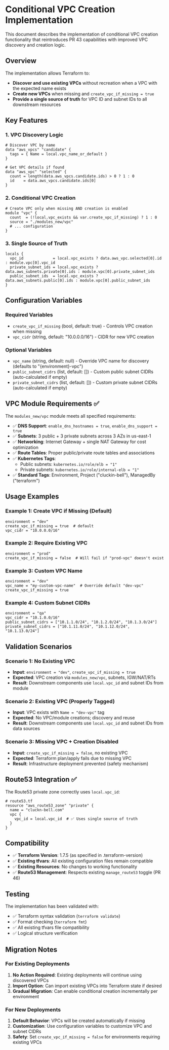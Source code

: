 # Conditional VPC Creation Implementation

This document describes the implementation of conditional VPC creation functionality that reintroduces PR 43 capabilities with improved VPC discovery and creation logic.

## Overview

The implementation allows Terraform to:
- **Discover and use existing VPCs** without recreation when a VPC with the expected name exists
- **Create new VPCs** when missing and `create_vpc_if_missing = true`
- **Provide a single source of truth** for VPC ID and subnet IDs to all downstream resources

## Key Features

### 1. VPC Discovery Logic
```hcl
# Discover VPC by name
data "aws_vpcs" "candidate" {
  tags = { Name = local.vpc_name_or_default }
}

# Get VPC details if found
data "aws_vpc" "selected" {
  count = length(data.aws_vpcs.candidate.ids) > 0 ? 1 : 0
  id    = data.aws_vpcs.candidate.ids[0]
}
```

### 2. Conditional VPC Creation
```hcl
# Create VPC only when missing AND creation is enabled
module "vpc" {
  count  = (!local.vpc_exists && var.create_vpc_if_missing) ? 1 : 0
  source = "./modules_new/vpc"
  # ... configuration
}
```

### 3. Single Source of Truth
```hcl
locals {
  vpc_id             = local.vpc_exists ? data.aws_vpc.selected[0].id : module.vpc[0].vpc_id
  private_subnet_ids = local.vpc_exists ? data.aws_subnets.private[0].ids : module.vpc[0].private_subnet_ids
  public_subnet_ids  = local.vpc_exists ? data.aws_subnets.public[0].ids : module.vpc[0].public_subnet_ids
}
```

## Configuration Variables

### Required Variables
- `create_vpc_if_missing` (bool, default: true) - Controls VPC creation when missing
- `vpc_cidr` (string, default: "10.0.0.0/16") - CIDR for new VPC creation

### Optional Variables  
- `vpc_name` (string, default: null) - Override VPC name for discovery (defaults to "{environment}-vpc")
- `public_subnet_cidrs` (list, default: []) - Custom public subnet CIDRs (auto-calculated if empty)
- `private_subnet_cidrs` (list, default: []) - Custom private subnet CIDRs (auto-calculated if empty)

## VPC Module Requirements ✅

The `modules_new/vpc` module meets all specified requirements:

- ✅ **DNS Support**: `enable_dns_hostnames = true`, `enable_dns_support = true`
- ✅ **Subnets**: 3 public + 3 private subnets across 3 AZs in us-east-1
- ✅ **Networking**: Internet Gateway + single NAT Gateway for cost optimization
- ✅ **Route Tables**: Proper public/private route tables and associations
- ✅ **Kubernetes Tags**: 
  - Public subnets: `kubernetes.io/role/elb = "1"`
  - Private subnets: `kubernetes.io/role/internal-elb = "1"`
- ✅ **Standard Tags**: Environment, Project ("cluckin-bell"), ManagedBy ("terraform")

## Usage Examples

### Example 1: Create VPC if Missing (Default)
```hcl
environment = "dev"
create_vpc_if_missing = true  # default
vpc_cidr = "10.0.0.0/16"
```

### Example 2: Require Existing VPC
```hcl
environment = "prod" 
create_vpc_if_missing = false  # Will fail if "prod-vpc" doesn't exist
```

### Example 3: Custom VPC Name
```hcl
environment = "dev"
vpc_name = "my-custom-vpc-name"  # Override default "dev-vpc"
create_vpc_if_missing = true
```

### Example 4: Custom Subnet CIDRs
```hcl
environment = "qa"
vpc_cidr = "10.1.0.0/16"
public_subnet_cidrs = ["10.1.1.0/24", "10.1.2.0/24", "10.1.3.0/24"]
private_subnet_cidrs = ["10.1.11.0/24", "10.1.12.0/24", "10.1.13.0/24"]
```

## Validation Scenarios

### Scenario 1: No Existing VPC
- **Input**: `environment = "dev"`, `create_vpc_if_missing = true`
- **Expected**: VPC creation via `modules_new/vpc`, subnets, IGW/NAT/RTs
- **Result**: Downstream components use `local.vpc_id` and subnet IDs from module

### Scenario 2: Existing VPC (Properly Tagged)
- **Input**: VPC exists with `Name = "dev-vpc"` tag
- **Expected**: No VPC/module creations; discovery and reuse
- **Result**: Downstream components use `local.vpc_id` and subnet IDs from data sources

### Scenario 3: Missing VPC + Creation Disabled  
- **Input**: `create_vpc_if_missing = false`, no existing VPC
- **Expected**: Terraform plan/apply fails due to missing VPC
- **Result**: Infrastructure deployment prevented (safety mechanism)

## Route53 Integration ✅

The Route53 private zone correctly uses `local.vpc_id`:
```hcl
# route53.tf
resource "aws_route53_zone" "private" {
  name = "cluckn-bell.com"
  vpc {
    vpc_id = local.vpc_id  # ✅ Uses single source of truth
  }
}
```

## Compatibility

- ✅ **Terraform Version**: 1.7.5 (as specified in .terraform-version)
- ✅ **Existing tfvars**: All existing configuration files remain compatible
- ✅ **Existing Resources**: No changes to working functionality
- ✅ **Route53 Management**: Respects existing `manage_route53` toggle (PR 46)

## Testing

The implementation has been validated with:
- ✅ Terraform syntax validation (`terraform validate`)
- ✅ Format checking (`terraform fmt`)
- ✅ All existing tfvars file compatibility
- ✅ Logical structure verification

## Migration Notes

### For Existing Deployments
1. **No Action Required**: Existing deployments will continue using discovered VPCs
2. **Import Option**: Can import existing VPCs into Terraform state if desired
3. **Gradual Migration**: Can enable conditional creation incrementally per environment

### For New Deployments
1. **Default Behavior**: VPCs will be created automatically if missing
2. **Customization**: Use configuration variables to customize VPC and subnet CIDRs
3. **Safety**: Set `create_vpc_if_missing = false` for environments requiring existing VPCs